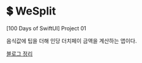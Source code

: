 # 💲 WeSplit


[100 Days of SwiftUI] Project 01

음식값에 팁을 더해 인당 더치페이 금액을 계산하는 앱이다.

[블로그 정리](https://myzzu-can.tistory.com/entry/100-Days-of-SwiftUI-Project-1-WeSplit)
